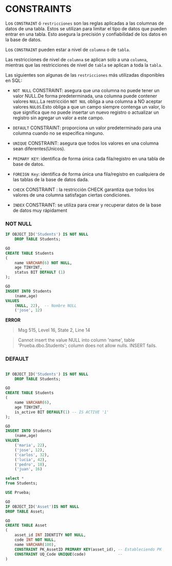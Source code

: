 # CONSTRAINTS

Los `CONSTRAINT` ó `restricciones` son las reglas aplicadas a las columnas de datos de una tabla. Estos se utilizan para limitar el tipo de datos que pueden entrar en una tabla. Esto asegura la precisión y confiabilidad de los datos en la base de datos.

Los `CONSTRAINT` pueden estar a nivel de `columna` o de `tabla`.

Las restricciones de nivel de `columna` se aplican solo a una `columna`, mientras que las restricciones de nivel de `tabla` se aplican a toda la `tabla`.

Las siguientes son algunas de las `restricciones` más utilizadas disponibles en SQL:

- `NOT NULL` CONSTRAINT: asegura que una columna no puede tener un valor NULL.De forma predeterminada, una columna puede contener valores `NULL`.La restricción `NOT NUL` obliga a una columna a NO aceptar valores `NULOS`.Esto obliga a que un campo siempre contenga un valor, lo que significa que no puede insertar un nuevo registro o actualizar un registro sin agregar un valor a este campo.

- `DEFAULT` CONSTRAINT: proporciona un valor predeterminado para una columna cuando no se especifica ninguno.

- `UNIQUE` CONSTRAINT: asegura que todos los valores en una columna sean diferentes(Unicos).

- `PRIMARY KEY`: identifica de forma única cada fila/registro en una tabla de base de datos.

- `FOREIGN Key`: identifica de forma única una fila/registro en cualquiera de las tablas de la base de datos dada.

- `CHECK` CONSTRAINT : la restricción CHECK garantiza que todos los valores de una columna satisfagan ciertas condiciones.

- `INDEX` CONSTRAINT: se utiliza para crear y recuperar datos de la base de datos muy rápidament

### NOT NULL

```sql
IF OBJECT_ID('Students') IS NOT NULL
    DROP TABLE Students;

GO
CREATE TABLE Students
(
    name VARCHAR(6) NOT NULL,
    age TINYINT,
    status BIT DEFAULT (1)
);

GO
INSERT INTO Students
    (name,age)
VALUES
    (NULL, 22),  -- Nombre NULL
    ('jose', 12)
```

**ERROR**

> Msg 515, Level 16, State 2, Line 14

> Cannot insert the value NULL into column 'name', table 'Prueba.dbo.Students'; column does not allow nulls. INSERT fails.

### DEFAULT

```sql

IF OBJECT_ID('Students') IS NOT NULL
    DROP TABLE Students;

GO
CREATE TABLE Students
(
    name VARCHAR(6),
    age TINYINT,
    is_active BIT DEFAULT(1) -- IS ACTIVE '1'
);

GO
INSERT INTO Students
    (name,age)
VALUES
    ('maria', 22),
    ('jose', 12),
    ('carlos', 32),
    ('lucia', 42),
    ('pedro', 18),
    ('juan', 16)

select *
from Students;
```

```sql
USE Prueba;

GO
IF OBJECT_ID('Asset')IS NOT NULL
DROP TABLE Asset;

GO
CREATE TABLE Asset
(
    asset_id INT IDENTITY NOT NULL,
    code INT NOT NULL,
    name VARCHAR(100),
    CONSTRAINT PK_AssetID PRIMARY KEY(asset_id), -- Estableciendo PK
    CONSTRAINT UQ_Code UNIQUE(code)              --
)
```
